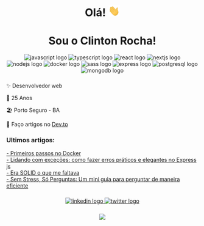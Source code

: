 <h1 align="center"> Olá!
<img src="https://raw.githubusercontent.com/ABSphreak/ABSphreak/master/gifs/Hi.gif" width="30"> 
</h1> 
<h1 align="center">Sou o Clinton Rocha!</h1>
<div align="center">
  <img src="https://cdn.jsdelivr.net/gh/devicons/devicon/icons/javascript/javascript-original.svg" height="40" alt="javascript logo"  />
  <img src="https://cdn.jsdelivr.net/gh/devicons/devicon/icons/typescript/typescript-original.svg" height="40" alt="typescript logo"  />
  <img src="https://cdn.jsdelivr.net/gh/devicons/devicon/icons/react/react-original.svg" height="40" alt="react logo"  />
  <img src="https://cdn.jsdelivr.net/gh/devicons/devicon/icons/nextjs/nextjs-original.svg" height="40" alt="nextjs logo"  />
  <img src="https://cdn.jsdelivr.net/gh/devicons/devicon/icons/nodejs/nodejs-original.svg" height="40" alt="nodejs logo"  />
  <img src="https://cdn.jsdelivr.net/gh/devicons/devicon/icons/docker/docker-original.svg" height="40" alt="docker logo"  />
  <img src="https://cdn.jsdelivr.net/gh/devicons/devicon/icons/sass/sass-original.svg" height="40" alt="sass logo"  />
  <img src="https://cdn.jsdelivr.net/gh/devicons/devicon/icons/express/express-original.svg" height="40" alt="express logo"  />
  <img src="https://cdn.jsdelivr.net/gh/devicons/devicon/icons/postgresql/postgresql-original.svg" height="40" alt="postgresql logo"  />
  <img src="https://cdn.jsdelivr.net/gh/devicons/devicon/icons/mongodb/mongodb-original.svg" height="40" alt="mongodb logo"  />
</div>

###

<p align="left">✨ Desenvolvedor web</p>
<p align="left">👻 25 Anos</p>
<p align="left">🏖 Porto Seguro - BA</p>
<p>🎲 Faço artigos no <a href="https://dev.to/clintonrocha98" target="_blank">Dev.to</a></p>

<h3>Ultimos artigos:</h3>
<a href="https://dev.to/clintonrocha98/primeiros-passos-no-docker-m0k" target="_blank">- Primeiros passos no Docker</a>
<br/>
<a href="https://dev.to/clintonrocha98/lidando-com-excecoes-como-fazer-erros-praticos-e-elegantes-no-express-js-4k5b" target="_blank">- Lidando com exceções: como fazer erros práticos e elegantes no Express js</a>
<br/>
<a href="https://dev.to/clintonrocha98/era-solid-o-que-me-faltava-bhp" target="_blank">- Era SOLID o que me faltava</a>
<br/>
<a href="https://dev.to/clintonrocha98/sem-stress-so-perguntas-um-mini-guia-para-perguntar-de-maneira-eficiente-18hd" target="_blank">- Sem Stress, Só Perguntas: Um mini guia para perguntar de maneira eficiente</a>



###

<div align="center">
  <a href="https://www.linkedin.com/in/clintonrocha/" target="_blank">
    <img src="https://raw.githubusercontent.com/maurodesouza/profile-readme-generator/master/src/assets/icons/social/linkedin/default.svg" width="52" height="40" alt="linkedin logo"  />
  </a>
  <a href="https://twitter.com/clintonrocha98" target="_blank">
    <img src="https://raw.githubusercontent.com/maurodesouza/profile-readme-generator/master/src/assets/icons/social/twitter/default.svg" width="52" height="40" alt="twitter logo"  />
  </a>

</div>

###

<div align="center">
<div display="flex" align="center">


###

<img align="center" src="https://4.bp.blogspot.com/-TBcBFMT_wM8/U4CnxAeBpwI/AAAAAAAAHwc/QWgzVVWdmZI/s1600/ONE+PIECE+2.gif"  />
</div>
